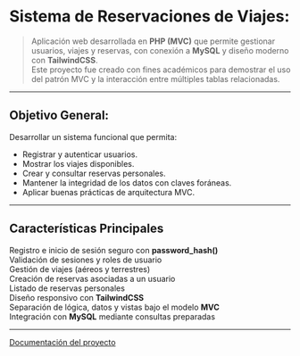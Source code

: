 #  Sistema de Reservaciones de Viajes:

> Aplicación web desarrollada en **PHP (MVC)** que permite gestionar usuarios, viajes y reservas, con conexión a **MySQL** y diseño moderno con **TailwindCSS**.  
> Este proyecto fue creado con fines académicos para demostrar el uso del patrón MVC y la interacción entre múltiples tablas relacionadas.

---

##  Objetivo General:

Desarrollar un sistema funcional que permita:
- Registrar y autenticar usuarios.
- Mostrar los viajes disponibles.
- Crear y consultar reservas personales.
- Mantener la integridad de los datos con claves foráneas.
- Aplicar buenas prácticas de arquitectura MVC.

---

##  Características Principales

 Registro e inicio de sesión seguro con **password_hash()**  
 Validación de sesiones y roles de usuario  
 Gestión de viajes (aéreos y terrestres)  
 Creación de reservas asociadas a un usuario  
 Listado de reservas personales  
Diseño responsivo con **TailwindCSS**  
Separación de lógica, datos y vistas bajo el modelo **MVC**  
 Integración con **MySQL** mediante consultas preparadas  

---

[Documentación del proyecto](https://drive.google.com/file/d/1wh-oCf58tHi1-VjBgv1HleDztrV9vCZF/view?usp=sharing)

